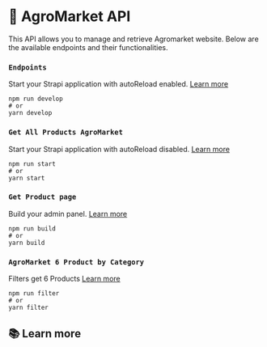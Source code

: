 # 🚀 AgroMarket API

This API allows you to manage and retrieve Agromarket website. Below are the available endpoints and their functionalities.

### `Endpoints`

Start your Strapi application with autoReload enabled. [Learn more]( )

```
npm run develop
# or
yarn develop
```

### `Get All Products AgroMarket`

Start your Strapi application with autoReload disabled. [Learn more](https://colorful-ball-607353d204.strapiapp.com/api/products?populate=*)

```
npm run start
# or
yarn start
```

### `Get Product page `

Build your admin panel. [Learn more]( )

```
npm run build
# or
yarn build
```
### `AgroMarket 6 Product by Category`


Filters get 6 Products [Learn more](https://colorful-ball-607353d204.strapiapp.com/api/products?filters[categoryID][CategoryID][$eq]=${categoryId}&pagination[pageSize]=6&populate=*)


```
npm run filter
# or
yarn filter
```




## 📚 Learn more




